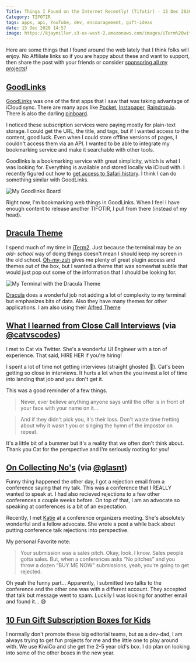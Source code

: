 ```yaml
---
Title: Things I Found on the Internet Recently! (Tifotir) - 15 Dec 2020
Category: TIFOTIR
tags: apps, api, YouTube, dev, encouragement, gift-ideas
date: 15 Dec 2020 14:57
image: https://kjaymiller.s3-us-west-2.amazonaws.com/images/iTerm%20with%20Dracula%20Theme.png
---
```


Here are some things that I found around the web lately that I think folks will enjoy. No Affiliate links so if you are happy about these and want to support, then share the post with your friends or consider [sponsoring all my projects][GitHub Sponsors]! 


## [GoodLinks][GoodLinks]
[GoodLinks][Goodlinks] was one of the first apps that I saw that was taking advantage of iCloud sync. There are many apps like [Pocket](https://getpocket.com), [Instapaper](https://instapaper.com), [Raindrop.io](https://raindrop.io). There is also the darling [pinboard](https://pinboard.in). 

I noticed these subscription services were paying mostly for plain-text storage. I could get the URL, the title, and tags, but if I wanted access to the content, good luck. Even when I could store offline versions of pages, I couldn't access them via an API. I wanted to be able to integrate my bookmarking service and make it searchable with other tools. 

Goodlinks is a bookmarking service with great simplicity, which is what I was looking for. Everything is available and stored locally via iCloud with. I recently figured out how to [get access to Safari history](http://2016.padjo.org/tutorials/sqlite-your-browser-history/).  I think I can do something similar with GoodLinks.

![My Goodlinks Board](https://kjaymiller.s3-us-west-2.amazonaws.com/images/Goodreads.png)

Right now, I'm bookmarking web things in GoodLinks. When I feel I have enough content to release another TIFOTIR, I pull from there (instead of my head).


## [Dracula Theme][Dracula]
I spend much of my time in [iTerm2]. Just because the terminal may be an _old- school_ way of doing things doesn't mean I should keep my screen in the old school. [Oh-my-zsh] gives me plenty of great plugin access and themes out of the box, but I wanted a theme that was somewhat subtle that would just pop out some of the information that I should be looking for.

![My Terminal with the Dracula Theme](https://kjaymiller.s3-us-west-2.amazonaws.com/images/iTerm%20with%20Dracula%20Theme.png)

[Dracula] does a wonderful job not adding a lot of complexity to my terminal but emphasizes bits of data. Also they have many themes for other applications. I am also using their [Alfred Theme](https://draculatheme.com/alfred)

## [What I learned from Close Call Interviews](https://catvscode.hashnode.dev/what-i-learned-from-close-call-interviews) (via [@catvscodes](https://twitter.com/@catvscode))

I met to Cat via Twitter. She's a wonderful UI Engineer with a ton of experience. That said, HIRE HER if you're hiring!

I spent a lot of time not getting interviews (straight ghosted 👻). Cat's been getting so close in interviews. It hurts a lot when the you invest a lot of time into landing that job and you don't get it.

This was a good reminder of a few things.

> Never, ever believe anything anyone says until the offer is in front of your face with your name on it...

> And if they didn't pick you, it's their loss. Don't waste time fretting about why it wasn't you or singing the hymn of the impostor on repeat.

It's a little bit of a bummer but it's a reality that we often don't think about. Thank you Cat for the perspective and I'm seriously rooting for you!

## [On Collecting No's](https://glasnt.com/blog/on-collecting-nos) (via [@glasnt](https://twitter.com/glasnt))

Funny thing happened the other day, I got a rejection email from a conference saying that my talk. This was a conference that I REALLY wanted to speak at. I had also recieved rejections to a few other conferences a couple weeks before. On top of that, I am an advocate so speaking at conferences is a bit of an expectation. 

Recently, I met [Katie](https://twitter.com/glasnt) at a conference organizers meeting. She's absolutely wonderful and a fellow advocate. She wrote a post a while back about putting conference talk rejections into perspective.

My personal Favorite note:

> Your submission was a sales pitch. Okay, look. I know. Sales people gotta sales. But, when a conferences asks “No pitches” and you throw a dozen “BUY ME NOW” submissions, yeah, you’re going to get rejected.

Oh yeah the funny part... Apparently, I submitted two talks to the conference and the other one was with a different account. They accepted that talk but message went to spam. Luckily I was looking for another email and found it... 😅

## [10 Fun Gift Subscription Boxes for Kids](https://www.wired.com/gallery/gift-subscriptions-for-kids/)

I normally don't promote these big editorial teams, but as a dev-dad, I am always trying to get fun projects for me and the little one to play around with. We use KiwiCo and she get the 2-5 year old's box. I do plan on looking into some of the other boxes in the new year. 


[GoodLinks]: https://goodlinks.app
[Sign Duo]: https://www.youtube.com/channel/UCET0ZgnCFLi1369c3ZWfSFA
[Dracula]: https://draculatheme.com
[iTerm2]: https://iterm2.com
[Oh-my-zsh]: https://ohmyz.sh
[Github Sponsors]: https://github.com/sponsors/kjaymiller
